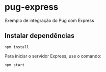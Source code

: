 # pug-express
Exemplo de integração do Pug com Express

## Instalar dependências
`npm install`

Para iniciar o servidor Express, use o comando:

`npm start`